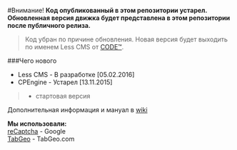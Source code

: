 #Внимание!
<b>Код опубликованный в этом репозитории устарел. Обновленная версия движка будет представлена в этом репозитории после публичного релиза.</b>

>Код убран по причине обновления. Новая версия будет выходить по именем Less CMS от [CODE™](http://www.codeburger.it).

###Чего нового
* Less CMS - В разработке [05.02.2016]
* CPEngine - Устарел [13.11.2015]

>* стартовая версия

Дополнительная информация и мануал в [wiki](https://github.com/CodeBurgerINT/CherryPie-Engine/wiki)

<b>Мы использовали:</b><br>
[reCaptcha](https://www.google.com/recaptcha/intro/index.html) - Google<br>
[TabGeo](http://tabgeo.com/) - TabGeo.com
